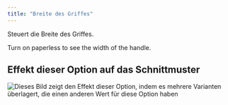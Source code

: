 ```yaml
---
title: "Breite des Griffes"
---
```


Steuert die Breite des Griffes.

<Tip>

Turn on paperless to see the width of the handle.

</Tip>

## Effekt dieser Option auf das Schnittmuster

![Dieses Bild zeigt den Effekt dieser Option, indem es mehrere Varianten überlagert, die einen anderen Wert für diese Option haben](hortensia_handlewidth_sample.svg "Effekt dieser Option auf das Schnittmuster")
